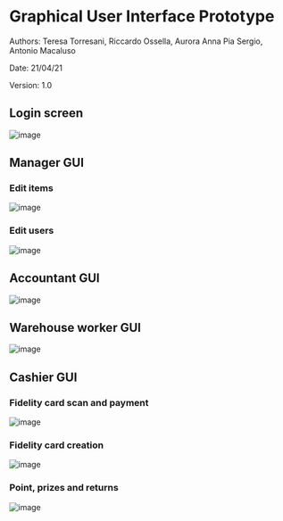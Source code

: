 # Graphical User Interface Prototype  

Authors: Teresa Torresani, Riccardo Ossella, Aurora Anna Pia Sergio, Antonio Macaluso

Date: 21/04/21

Version: 1.0

## Login screen
![image](./img/GUI/01GUI.jpg)
## Manager GUI
### Edit items
![image](./img/GUI/02GUI.jpg)
### Edit users
![image](./img/GUI/03GUI.jpg)
## Accountant GUI
![image](./img/GUI/04GUI.jpg)
## Warehouse worker GUI
![image](./img/GUI/05GUI.jpg)
## Cashier GUI
### Fidelity card scan and payment
![image](./img/GUI/06GUI.jpg)
### Fidelity card creation
![image](./img/GUI/07GUI.jpg)
### Point, prizes and returns
![image](./img/GUI/08GUI.jpg)
